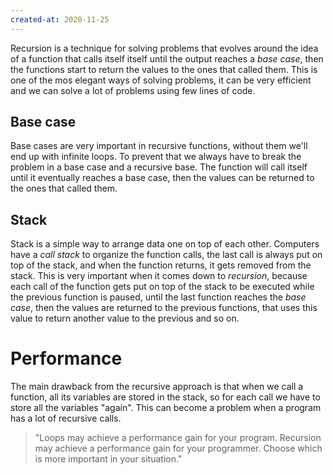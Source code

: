 ```yaml
---
created-at: 2020-11-25
---
```

Recursion is a technique for solving problems that evolves around the idea of a function that calls itself itself until the output reaches a *base case*, then the functions start to return the values to the ones that called them. This is one of the mos elegant ways of solving problems, it can be very efficient and we can solve a lot of problems using few lines of code.

 ## Base case
 Base cases are very important in recursive functions, without them we'll end up with infinite loops. To prevent that we always have to break the problem in a base case and a recursive base. The function will call itself until it eventually reaches a base case, then the values can be returned to the ones that called them.
 
 ## Stack
Stack is a simple way to arrange data one on top of each other. Computers have a *call stack* to organize the function calls, the last call is always put on top of the stack, and when the function returns, it gets removed from the stack. This is very important when it comes down to *recursion*, because each call of the function gets put on top of the stack to be executed while the previous function is paused, until the last function reaches the *base case*, then the values are returned to the previous functions, that uses this value to return another value to the previous and so on.

# Performance
The main drawback from the recursive approach is that when we call a function, all its variables are stored in the stack, so for each call we have to store all the variables "again". This can become a problem when a program has a lot of recursive calls.

>"Loops may achieve a performance gain for your program. Recursion may achieve a performance gain for your programmer. Choose which is more important in your situation."